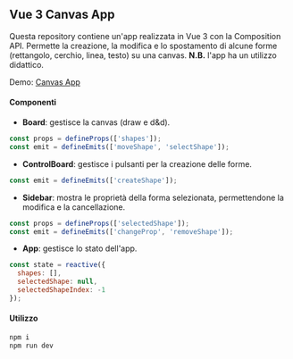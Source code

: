 ## Vue 3 Canvas App
Questa repository contiene un'app realizzata in Vue 3 con la Composition API.
Permette la creazione, la modifica e lo spostamento di alcune forme (rettangolo, cerchio, linea, testo) su una canvas.
**N.B.** l'app ha un utilizzo didattico.

Demo: [Canvas App](https://vue-canvas-example.netlify.app/)

#### Componenti
- **Board**: gestisce la canvas (draw e d&d). 
```js
const props = defineProps(['shapes']);
const emit = defineEmits(['moveShape', 'selectShape']);
```
- **ControlBoard**: gestisce i pulsanti per la creazione delle forme.
```js
const emit = defineEmits(['createShape']);
```
- **Sidebar**: mostra le proprietà della forma selezionata, permettendone la modifica e la cancellazione.
```js
const props = defineProps(['selectedShape']);
const emit = defineEmits(['changeProp', 'removeShape']);
```
- **App**: gestisce lo stato dell'app.
```js
const state = reactive({
  shapes: [],
  selectedShape: null,
  selectedShapeIndex: -1
});
```

#### Utilizzo

```js
npm i
npm run dev
```
